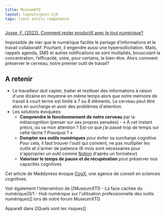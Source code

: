 ```yaml
---
title: MuseumXTD
layout: layouts/post.njk
tags: liens outils competence
---
```


[Josse, F. (2022). Comment rester productif avec le tout numérique?](https://www.maddyness.com/2022/03/15/comment-rester-productif-avec-le-tout-numerique/)

Impossible de nier que le numérique facilite le partage d’informations et le travail collaboratif. Pourtant, il engendre aussi une hypersollicitation. Mails, rappels agenda, SMS et autres notifications se sont multipliés, bousculant la concentration, l’efficacité, voire, pour certains, le bien-être. Alors comment préserver le cerveau, notre premier outil de travail?

## A retenir 
- Le travailleur doit capter, traiter et restituer des informations à raison d'une dizaine en moyenne en même temps alors que notre mémoire de travail à court terme est limité à 7 ou 8 éléments. Le cerveau peut être alors en surcharge et avoir des problèmes d'attention.
- Les solutions évoquées:
	- **Comprendre le fonctionnement de notre cerveau** par la métacognition (penser sur ses propres pensées) - « À cet instant précis, où va mon attention ? Est-ce que j’ai passé trop de temps sur cette tâche ? Pourquoi ? »
	- **Dompter ses outils numériques** pour éviter sa surcharge cognitive. Pour cela, il faut trouver l'outil qui convient, ne pas multiplier les outils et s'armer de patience (6 mois sont nécessaires pour s'approprier un outil comme [Notion](https://www.notionfacile.fr/) d'après un formateur)
	- **Valoriser le temps de pause et de récupération** pour préserver nos capacités cognitives

Cet article de Maddyness évoque [CogX](https://cogx.fr/), une agence de conseil en sciences cognitives. 

Voir également l'intervention de [[MuseumXTD - La face cachée du numérique|0/1 - Hub numérique sur l'utilisation professionnelle des outils numériques]] lors de notre forum MuseumXTD.  


Apparaît dans [[Quels sont les risques]]